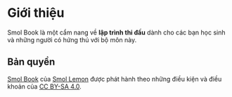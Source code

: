 # Giới thiệu

Smol Book là một cẩm nang về **lập trình thi đấu** dành cho các bạn học sinh và những người có hứng thú với bộ môn này.

## Bản quyền 

[Smol Book](./title-page.md) của [Smol Lemon](https://codeberg.org/SmolLemon) được phát hành theo những điều kiện và điều khoản của [CC BY-SA 4.0](https://creativecommons.org/licenses/by-sa/4.0/).